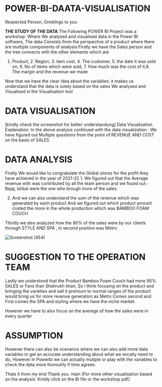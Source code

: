# POWER-BI-DAATA-VISUALISATION
Respected Person, Greetings to you 

<h><B> THE STUDY OF THE DATA </B></H>
The Following POWER BI Project was a workshop: Where We analysed and visualised data in the Power BI software, The data Consists from the perspective of a product where there are multiple components of analysis
Firstly we have the Sales person and the tree connects with the other elements which are 
1. Product, 2. Region, 3. item cost, 4. The customer, 5. the date it was sold on, 6. No of items which were sold, 7. How much was the cost of it,8. The margin and the revenue we made

Now that we have the clear idea about the variables: it makes us understand that the data is solely based on the sales
We analysed and Visualised in the Visualisation tool

<h1><B> DATA VISUALISATION </B></H1>
[kindly check the screenshot for better understandung] Data Visualisation Explanation: 
In the above analysis continued with the data visualization :
We have figured out Multiple questions from the point of REVENUE AND COST on the basis of SALES 

<h1><B> DATA ANALYSIS </B></H1>
Firstly We would like to congratulate the Global stores for the profit they have achieved in the year of 2021-22
1. We figured out that the Average revenue with was contributed by all the team person and we found out : Bajaj, birbal were the one who brough more of the sales 

2. And we can also understand the sum of the revenue which was generated by each product And we figured out which product amount costed the more in the whole production which was BAMBOO FOAM COUCH

Thirdly we also analyzed how the 80% of the sales were by our clients through STYLE AND SPA , in second position was Metro 

![Screenshot (454)](https://github.com/user-attachments/assets/651159e9-9b65-420c-8573-6e0b9e4508f3)


<h1><B> SUGGESTION  TO THE OPERATION TEAM </B></H1>
Lastly we understood that the Product Bamboo Foam Couch had more 90% SALES or Fans than Shahrukh khan, So I think focusing on the product and bringing the varieties and sell it premium to normal ranges of the product would bring us for more revenue generation as  Metro Comes second and First comes the SPA and styling where we have the niche market.

However we have to also focus on the average  of how the sales were in every quarter 

<h1><B> ASSUMPTION </B></H1>
However there can also be scenarios where we can also add more data variables to get an accurate understanding about what we excatly need to do, However In Powerbi we can actually mutiple or play with the variables to check the data more thorouhly if time agrees.

Thats it from my end
Thank you.
main [For more other visualisation based on the analysis: Kinldy click on the BI file or the workshop pdf]
